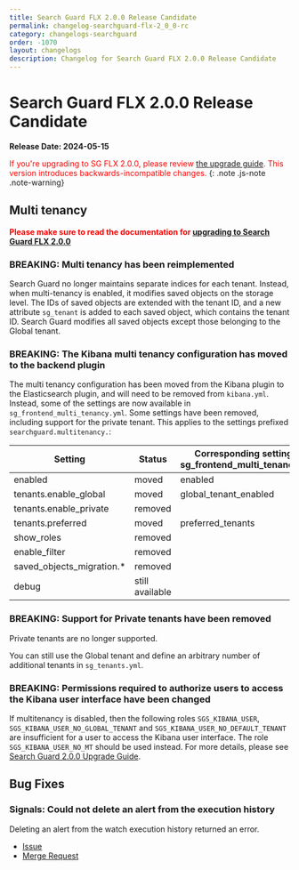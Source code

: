 ```yaml
---
title: Search Guard FLX 2.0.0 Release Candidate
permalink: changelog-searchguard-flx-2_0_0-rc
category: changelogs-searchguard
order: -1070
layout: changelogs
description: Changelog for Search Guard FLX 2.0.0 Release Candidate
---
```


<!--- Copyright 2024 floragunn GmbH -->

# Search Guard FLX 2.0.0 Release Candidate

**Release Date: 2024-05-15**

<span style="color:red">If you're upgrading to SG FLX 2.0.0, please review [the upgrade guide](../_docs_installation/sg200_upgrade.md).
This version introduces backwards-incompatible changes.</span>
{: .note .js-note .note-warning}

## Multi tenancy
<span style="color:red">**Please make sure to read the documentation for [upgrading to Search Guard FLX 2.0.0](../_docs_installation/sg200_upgrade.md)**</span>

### BREAKING: Multi tenancy has been reimplemented

Search Guard no longer maintains separate indices for each tenant. Instead, when multi-tenancy is enabled, it modifies saved objects
on the storage level. The IDs of saved objects are extended with the tenant ID, and a new attribute `sg_tenant` is added 
to each saved object, which contains the tenant ID. Search Guard modifies all saved objects except those belonging to the Global tenant.

### BREAKING: The Kibana multi tenancy configuration has moved to the backend plugin

The multi tenancy configuration has been moved from the Kibana plugin to the Elasticsearch plugin, and will need to be removed from `kibana.yml`.
Instead, some of the settings are now available in `sg_frontend_multi_tenancy.yml`.
Some settings have been removed, including support for the private tenant.
This applies to the settings prefixed `searchguard.multitenancy.`:


| Setting                   | Status          | Corresponding setting in sg_frontend_multi_tenancy.yml |
| ------------------------- |-----------------| ------------------------------------------------------ |
| enabled                   | moved           | enabled                                                |
| tenants.enable_global     | moved           | global_tenant_enabled                                  |
| tenants.enable_private    | removed         |                               |
| tenants.preferred         | moved           | preferred_tenants                                      |
| show_roles                | removed         |                                                        |
| enable_filter             | removed         |                                                        |
| saved_objects_migration.* | removed         |                                                        |
| debug                     | still available |


### BREAKING: Support for Private tenants have been removed

Private tenants are no longer supported. 

You can still use the Global tenant and define an arbitrary number of additional tenants in `sg_tenants.yml`.

### BREAKING: Permissions required to authorize users to access the Kibana user interface have been changed
If multitenancy is disabled, then the following roles `SGS_KIBANA_USER`, `SGS_KIBANA_USER_NO_GLOBAL_TENANT` and `SGS_KIBANA_USER_NO_DEFAULT_TENANT` are insufficient for a user to access the Kibana user interface. The role `SGS_KIBANA_USER_NO_MT` should be used instead. For more details, please see [Search Guard 2.0.0 Upgrade Guide](sg-200-upgrade#upgrading-environments-with-disabled-multitenancy).

## Bug Fixes

### Signals: Could not delete an alert from the execution history
Deleting an alert from the watch execution history returned an error.
* [Issue](https://git.floragunn.com/search-guard/search-guard-kibana-plugin/-/issues/494)
* [Merge Request](https://git.floragunn.com/search-guard/search-guard-kibana-plugin/-/merge_requests/957)